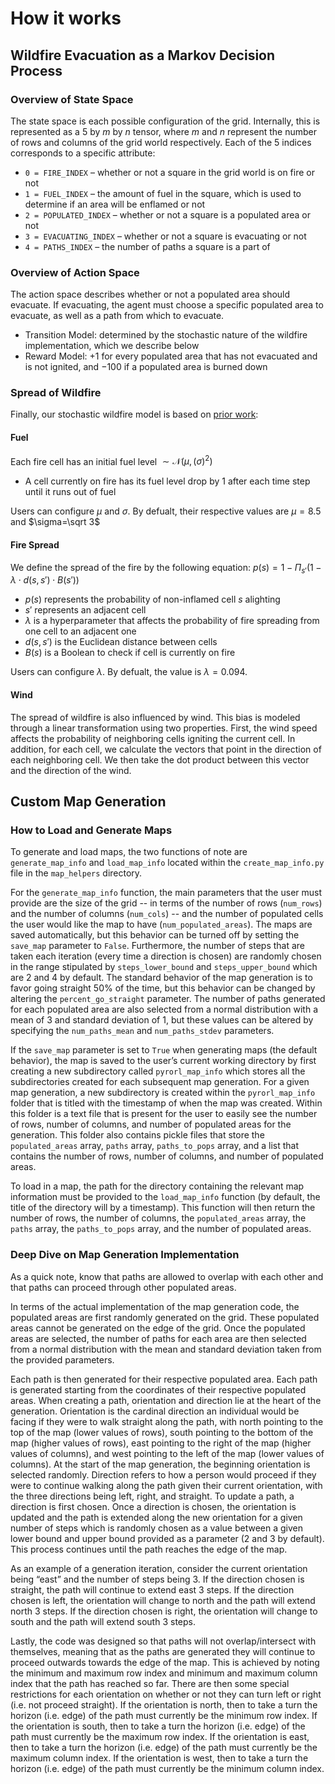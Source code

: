 # How it works

## Wildfire Evacuation as a Markov Decision Process

### Overview of State Space
The state space is each possible configuration of the grid. Internally, this is represented as a $5$ by $m$ by $n$ tensor, where $m$ and $n$ represent the number of rows and columns of the grid world respectively. Each of the $5$ indices corresponds to a specific attribute:

- `0 = FIRE_INDEX` – whether or not a square in the grid world is on fire or not
- `1 = FUEL_INDEX` – the amount of fuel in the square, which is used to determine if an area will be enflamed or not
- `2 = POPULATED_INDEX` – whether or not a square is a populated area or not
- `3 = EVACUATING_INDEX` – whether or not a square is evacuating or not
- `4 = PATHS_INDEX` – the number of paths a square is a part of

### Overview of Action Space

The action space describes whether or not a populated area should evacuate. If evacuating, the agent must choose a specific populated area to evacuate, as well as a path from which to evacuate.

- Transition Model: determined by the stochastic nature of the wildfire implementation, which we describe below
- Reward Model: $+1$ for every populated area that has not evacuated and is not ignited, and $-100$ if a populated area is burned down

### Spread of Wildfire

Finally, our stochastic wildfire model is based on [prior work](https://arxiv.org/abs/1810.04244):

#### Fuel

Each fire cell has an initial fuel level $\sim \mathcal{N}(\mu, \, (\sigma)^{2})$

- A cell currently on fire has its fuel level drop by $1$ after each time step until it runs out of fuel

Users can configure $\mu$ and $\sigma$. By defualt, their respective values are $\mu=8.5$ and $\sigma=\sqrt 3$

#### Fire Spread

We define the spread of the fire by the following equation: $p(s)=1-\Pi_{s'}(1 - \lambda \cdot d(s,s') \cdot B(s'))$

- $p(s)$ represents the probability of non-inflamed cell $s$ alighting
- $s'$ represents an adjacent cell
- $\lambda$ is a hyperparameter that affects the probability of fire spreading from one cell to an adjacent one
- $d(s,s')$ is the Euclidean distance between cells
- $B(s)$ is a Boolean to check if cell is currently on fire

Users can configure $\lambda$. By defualt, the value is $\lambda=0.094$.

#### Wind

The spread of wildfire is also influenced by wind. This bias is modeled through a linear transformation using two properties. First, the wind speed affects the probability of neighboring cells igniting the current cell. In addition, for each cell, we calculate the vectors that point in the direction of each neighboring cell. We then take the dot product between this vector and the direction of the wind.

## Custom Map Generation

### How to Load and Generate Maps
To generate and load maps, the two functions of note are `generate_map_info` and `load_map_info` located within the `create_map_info.py` file in the `map_helpers` directory. 

For the `generate_map_info` function, the main parameters that the user must provide are the size of the grid -- in terms of the number of rows (`num_rows`) and the number of columns (`num_cols`) -- and the number of populated cells the user would like the map to have (`num_populated_areas`). The maps are saved automatically, but this behavior can be turned off by setting the `save_map` parameter to `False`. Furthermore, the number of steps that are taken each iteration (every time a direction is chosen) are randomly chosen in the range stipulated by `steps_lower_bound` and `steps_upper_bound` which are 2 and 4 by default. The standard behavior of the map generation is to favor going straight $50$% of the time, but this behavior can be changed by altering the `percent_go_straight` parameter. The number of paths generated for each populated area are also selected from a normal distribution with a mean of $3$ and standard deviation of $1$, but these values can be altered by specifying the `num_paths_mean` and `num_paths_stdev` parameters. 

If the `save_map` parameter is set to `True` when generating maps (the default behavior), the map is saved to the user’s current working directory by first creating a new subdirectory called `pyrorl_map_info` which stores all the subdirectories created for each subsequent map generation. For a given map generation, a new subdirectory is created within the `pyrorl_map_info` folder that is titled with the timestamp of when the map was created. Within this folder is a text file that is present for the user to easily see the number of rows, number of columns, and number of populated areas for the generation. This folder also contains pickle files that store the `populated_areas` array, `paths` array, `paths_to_pops` array, and a list that contains the number of rows, number of columns, and number of populated areas. 

To load in a map, the path for the directory containing the relevant map information must be provided to the `load_map_info` function (by default, the title of the directory will by a timestamp). This function will then return the number of rows, the number of columns, the `populated_areas` array, the `paths` array, the `paths_to_pops` array, and the number of populated areas. 

### Deep Dive on Map Generation Implementation
As a quick note, know that paths are allowed to overlap with each other and that paths can proceed through other populated areas.

In terms of the actual implementation of the map generation code, the populated areas are first randomly generated on the grid. These populated areas cannot be generated on the edge of the grid. Once the populated areas are selected, the number of paths for each area are then selected from a normal distribution with the mean and standard deviation taken from the provided parameters. 

Each path is then generated for their respective populated area. Each path is generated starting from the coordinates of their respective populated areas. When creating a path, orientation and direction lie at the heart of the generation. Orientation is the cardinal direction an individual would be facing if they were to walk straight along the path, with north pointing to the top of the map (lower values of rows), south pointing to the bottom of the map (higher values of rows), east pointing to the right of the map (higher values of columns), and west pointing to the left of the map (lower values of columns). At the start of the map generation, the beginning orientation is selected randomly. Direction refers to how a person would proceed if they were to continue walking along the path given their current orientation, with the three directions being left, right, and straight. To update a path, a direction is first chosen. Once a direction is chosen, the orientation is updated and the path is extended along the new orientation for a given number of steps which is randomly chosen as a value between a given lower bound and upper bound provided as a parameter (2 and 3 by default). This process continues until the path reaches the edge of the map. 

As an example of a generation iteration, consider the current orientation being “east” and the number of steps being 3. If the direction chosen is straight, the path will continue to extend east 3 steps. If the direction chosen is left, the orientation will change to north and the path will extend north 3 steps. If the direction chosen is right, the orientation will change to south and the path will extend south 3 steps. 

Lastly, the code was designed so that paths will not overlap/intersect with themselves, meaning that as the paths are generated they will continue to proceed outwards towards the edge of the map. This is achieved by noting the minimum and maximum row index and minimum and maximum column index that the path has reached so far. There are then some special restrictions for each orientation on whether or not they can turn left or right (i.e. not proceed straight). If the orientation is north, then to take a turn the horizon (i.e. edge) of the path must currently be the minimum row index. If the orientation is south, then to take a turn the horizon (i.e. edge) of the path must currently be the maximum row index. If the orientation is east, then to take a turn the horizon (i.e. edge) of the path must currently be the maximum column index. If the orientation is west, then to take a turn the horizon (i.e. edge) of the path must currently be the minimum column index. 
